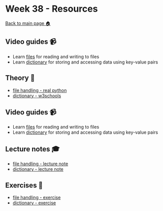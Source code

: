 # Week 38  - Resources

[Back to main page :house:](https://github.com/aleylani/Python/tree/main)

## Video guides :video_camera:

- Learn [files][file_vid] for reading and writing to files
- Learn [dictionary][dict_vid] for storing and accessing data using key-value pairs

[file_vid]: https://www.youtube.com/watch?v=4mX0uPQFLDU
[dict_vid]: https://www.youtube.com/watch?v=XCcpzWs-CI4

## Theory :book:

- [file handling - real python][real_files]
- [dictionary - w3schools][w3dict]

[w3dict]: https://www.w3schools.com/python/python_dictionaries.asp
[real_files]: https://realpython.com/read-write-files-python/

## Video guides :video_camera:

- Learn [files][file_vid] for reading and writing to files
- Learn [dictionary][dict_vid] for storing and accessing data using key-value pairs

[file_vid]: https://www.youtube.com/watch?v=4mX0uPQFLDU
[dict_vid]: https://www.youtube.com/watch?v=XCcpzWs-CI4

## Lecture notes :mortar_board:

- [file handling - lecture note](https://github.com/aleylani/Python-AI24/blob/main/lectures/L08_file_handling.ipynb)
- [dictionary - lecture note](https://github.com/aleylani/Python-AI24/blob/main/lectures/L09_dictionary.ipynb) 

## Exercises :running:
 
- [file handling - exercise][file_exer]
- [dictionary - exercise][dict_exer]

[file_exer]: https://github.com/aleylani/Python-AI24/blob/main/exercises/08_file_handling_exercise.ipynb
[dict_exer]: https://github.com/aleylani/Python-AI24/blob/main/exercises/09_dictionary_exercise.ipynb